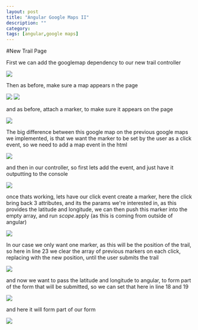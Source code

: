 ```yaml
---
layout: post
title: "Angular Google Maps II"
description: ""
category: 
tags: [angular,google maps]
---
```

#New Trail Page

First we can add the googlemap dependency to our new trail controller

<img src="http://salterhebble.com/blogpics/a1.jpg">

Then as before, make sure a map appears n the page

<img src="http://salterhebble.com/blogpics/a2.jpg">


<img src="http://salterhebble.com/blogpics/a3.jpg">

and as before, attach a marker, to make sure it appears on the page

<img src="http://salterhebble.com/blogpics/a5.jpg">

The big difference between this google map on the previous google maps we implemented, is that we want the marker to be set by the user as a click event, so we need to add a map event in the html

<img src="http://salterhebble.com/blogpics/a7.jpg">

and then in our controller, so first lets add the event, and just have it outputting to the console

<img src="http://salterhebble.com/blogpics/a6.jpg">

once thats working, lets have our click event create a marker, here the click bring back 3 attributes, and its the params we're interested in, as this provides the latitude and longitude, we can then push this marker into the empty array, and run $scope.$apply (as this is coming from outside of angular)

<img src="http://salterhebble.com/blogpics/a8.jpg">

In our case we only want one marker, as this will be the position of the trail, so here in line 23 we clear the array of previous markers on each click, replacing with the new position, until the user submits the trail

<img src="http://salterhebble.com/blogpics/a9.jpg">

and now we want to pass the latitude and longitude to angular, to form part of the form that will be submitted, so we can set that here in line 18 and 19

<img src="http://salterhebble.com/blogpics/a10.jpg">

and here it will form part of our form

<img src="http://salterhebble.com/blogpics/a11.jpg">





